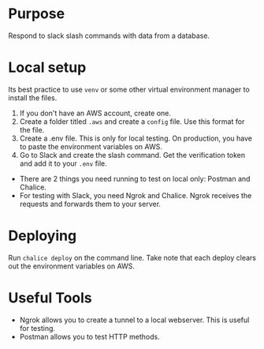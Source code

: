 # Purpose
Respond to slack slash commands with data from a database.

# Local setup
Its best practice to use `venv` or some other virtual environment manager to install the files.

1. If you don't have an AWS account, create one.
2. Create a folder titled `.aws` and create a `config` file. Use this format for the file.
3. Create a .env file. This is only for local testing. On production, you have to paste the environment variables on AWS.
4. Go to Slack and create the slash command. Get the verification token and add it to your `.env` file.

- There are 2 things you need running to test on local only: Postman and Chalice.
- For testing with Slack, you need Ngrok and Chalice. Ngrok receives the requests and forwards them to your server.


# Deploying
Run `chalice deploy` on the command line.
Take note that each deploy clears out the environment variables on AWS.

# Useful Tools
- Ngrok allows you to create a tunnel to a local webserver. This is useful for testing.
- Postman allows you to test HTTP methods.
